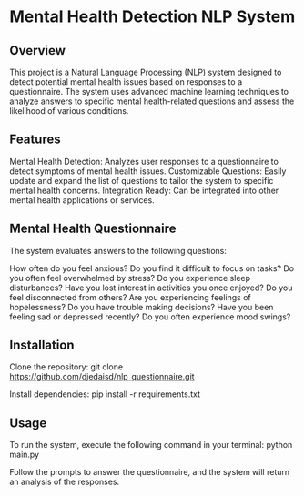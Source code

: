 # Mental Health Detection NLP System
 ## Overview
This project is a Natural Language Processing (NLP) system designed to detect potential mental health issues based on responses to a questionnaire. The system uses advanced machine learning techniques to analyze answers to specific mental health-related questions and assess the likelihood of various conditions.

## Features
Mental Health Detection: Analyzes user responses to a questionnaire to detect symptoms of mental health issues.
Customizable Questions: Easily update and expand the list of questions to tailor the system to specific mental health concerns.
Integration Ready: Can be integrated into other mental health applications or services.
## Mental Health Questionnaire
The system evaluates answers to the following questions:

How often do you feel anxious?
Do you find it difficult to focus on tasks?
Do you often feel overwhelmed by stress?
Do you experience sleep disturbances?
Have you lost interest in activities you once enjoyed?
Do you feel disconnected from others?
Are you experiencing feelings of hopelessness?
Do you have trouble making decisions?
Have you been feeling sad or depressed recently?
Do you often experience mood swings?


## Installation
Clone the repository:
git clone https://github.com/djedaisd/nlp_questionnaire.git

Install dependencies:
pip install -r requirements.txt

## Usage
To run the system, execute the following command in your terminal:
python main.py
 
Follow the prompts to answer the questionnaire, and the system will return an analysis of the responses.
